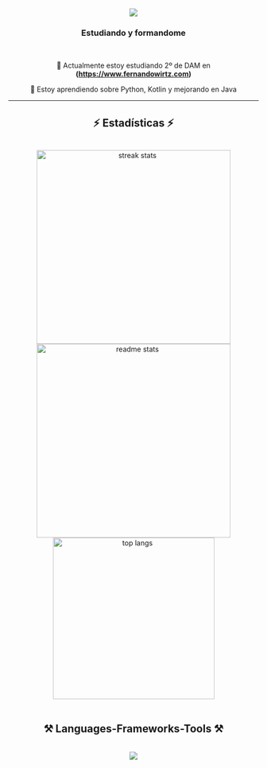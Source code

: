 <h1 align="center">
    <img src="https://readme-typing-svg.herokuapp.com/?font=Righteous&size=35&center=true&vCenter=true&width=500&height=70&duration=4000&lines=Hola!;+Soy+Héctor+Garaboa!;" />
</h1>

<h3 align="center">Estudiando y formandome</h3>

<br/>

<div align="center">
  
🌱 Actualmente estoy estudiando 2º de DAM en **(https://www.fernandowirtz.com)**
 
💬 Estoy aprendiendo sobre Python, Kotlin y mejorando en Java

 </div>

 <hr/>
 



<h2 align="center">⚡ Estadísticas ⚡</h2>
<br>
<div align=center>
  <img width=390 src="https://github-readme-streak-stats.herokuapp.com/?user=Hgaraboa7&count_private=true&theme=react&border_radius=10" alt="streak stats"/>
  <img width=390 src="https://github-readme-stats.vercel.app/api?username=Hgaraboa7&count_private=true&show_icons=true&theme=react&border_radius=10" alt="readme stats" />
  <br/>
  <img width=325 align="center" src="https://github-readme-stats.vercel.app/api/top-langs/?username=Hgaraboa7&hide=HTML&langs_count=8&layout=compact&theme=react&border_radius=10" alt="top langs" />
</div>

<br/>
<h2 align="center">⚒️ Languages-Frameworks-Tools ⚒️</h2>
<br/>
<div align="center">
    <img src="https://skillicons.dev/icons?i=python,java,html,css,vscode,eclipse,androidstudio,linux,bash,git,github,kotlin" /><br>
<br/><br/>



